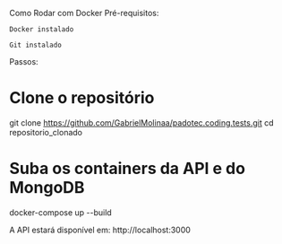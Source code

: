 Como Rodar com Docker
Pré-requisitos:

    Docker instalado

    Git instalado

Passos:

# Clone o repositório
git clone https://github.com/GabrielMolinaa/padotec.coding.tests.git
cd repositorio_clonado

# Suba os containers da API e do MongoDB
docker-compose up --build

A API estará disponível em:
http://localhost:3000